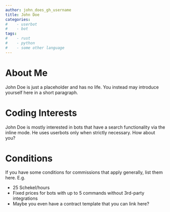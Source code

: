 ```yaml
---
author: john_does_gh_username
title: John Doe
categories:
#    - userbot
#    - bot
tags:
#    - rust
#    - python
#    - some other language
---
```


# About Me

John Doe is just a placeholder and has no life. You instead may introduce yourself here in a short paragraph.

# Coding Interests

John Doe is mostly interested in bots that have a search functionality via the inline mode. He uses userbots only when strictly necessary. How about you?

# Conditions

If you have some conditions for commissions that apply generally, list them here. E.g. 

* 25 Schekel/hours
* Fixed prices for bots with up to 5 commands without 3rd-party integrations
* Maybe you even have a contract template that you can link here?